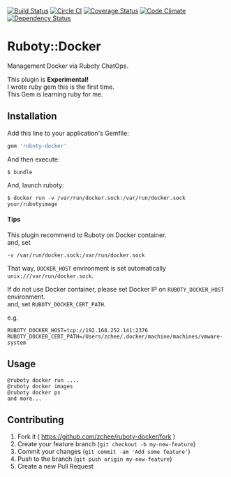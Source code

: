 [![Build Status](https://travis-ci.org/zchee/ruboty-docker.svg?branch=master)](https://travis-ci.org/zchee/ruboty-docker) [![Circle CI](https://circleci.com/gh/zchee/ruboty-docker.svg?style=svg)](https://circleci.com/gh/zchee/ruboty-docker) [![Coverage Status](https://coveralls.io/repos/zchee/ruboty-docker/badge.svg)](https://coveralls.io/r/zchee/ruboty-docker) [![Code Climate](https://codeclimate.com/github/zchee/ruboty-docker/badges/gpa.svg)](https://codeclimate.com/github/zchee/ruboty-docker) [![Dependency Status](https://gemnasium.com/zchee/ruboty-docker.svg)](https://gemnasium.com/zchee/ruboty-docker)
# Ruboty::Docker

Management Docker via Ruboty ChatOps.  

This plugin is **Experimental!**  
I wrote ruby gem this is the first time.   
This Gem is learning ruby for me.

## Installation

Add this line to your application's Gemfile:

```ruby
gem 'ruboty-docker'
```

And then execute:

    $ bundle

And, launch ruboty:

```
$ docker run -v /var/run/docker.sock:/var/run/docker.sock your/rubotyimage
```

#### Tips
This plugin recommend to Ruboty on Docker container.  
and, set
   
    -v /var/run/docker.sock:/var/run/docker.sock
   
That way, `DOCKER_HOST` environment is set automatically `unix:///var/run/docker.sock`.  

If do not use Docker container, please set Docker IP on `RUBOTY_DOCKER_HOST` environment.  
and, set `RUBOTY_DOCKER_CERT_PATH`.

e.g.
```
RUBOTY_DOCKER_HOST=tcp://192.168.252.141:2376
RUBOTY_DOCKER_CERT_PATH=/Users/zchee/.docker/machine/machines/vmware-system
```

## Usage
```
@ruboty docker run ....
@ruboty docker images
@ruboty docker ps
and more...
```

## Contributing

1. Fork it ( https://github.com/zchee/ruboty-docker/fork )
2. Create your feature branch (`git checkout -b my-new-feature`)
3. Commit your changes (`git commit -am 'Add some feature'`)
4. Push to the branch (`git push origin my-new-feature`)
5. Create a new Pull Request
